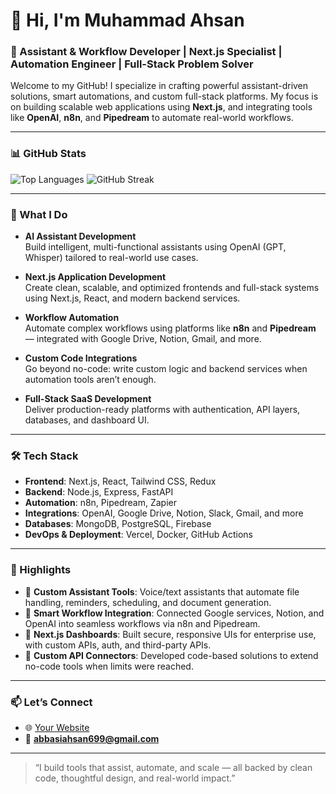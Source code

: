 # 👋 Hi, I'm Muhammad Ahsan

### 🧠 Assistant & Workflow Developer | Next.js Specialist | Automation Engineer | Full-Stack Problem Solver

Welcome to my GitHub! I specialize in crafting powerful assistant-driven solutions, smart automations, and custom full-stack platforms. My focus is on building scalable web applications using **Next.js**, and integrating tools like **OpenAI**, **n8n**, and **Pipedream** to automate real-world workflows.

---

### 📊 GitHub Stats


![Top Languages](https://github-readme-stats.vercel.app/api/top-langs/?username=ahsanabbasi404&layout=compact&theme=radical)
![GitHub Streak](https://streak-stats.demolab.com/?user=ahsanabbasi404&theme=radical)

---

### 💼 What I Do

- **AI Assistant Development**  
  Build intelligent, multi-functional assistants using OpenAI (GPT, Whisper) tailored to real-world use cases.

- **Next.js Application Development**  
  Create clean, scalable, and optimized frontends and full-stack systems using Next.js, React, and modern backend services.

- **Workflow Automation**  
  Automate complex workflows using platforms like **n8n** and **Pipedream** — integrated with Google Drive, Notion, Gmail, and more.

- **Custom Code Integrations**  
  Go beyond no-code: write custom logic and backend services when automation tools aren’t enough.

- **Full-Stack SaaS Development**  
  Deliver production-ready platforms with authentication, API layers, databases, and dashboard UI.

---

### 🛠️ Tech Stack

- **Frontend**: Next.js, React, Tailwind CSS, Redux
- **Backend**: Node.js, Express, FastAPI
- **Automation**: n8n, Pipedream, Zapier
- **Integrations**: OpenAI, Google Drive, Notion, Slack, Gmail, and more
- **Databases**: MongoDB, PostgreSQL, Firebase
- **DevOps & Deployment**: Vercel, Docker, GitHub Actions

---

### 🚀 Highlights

- 🧩 **Custom Assistant Tools**: Voice/text assistants that automate file handling, reminders, scheduling, and document generation.
- 🔄 **Smart Workflow Integration**: Connected Google services, Notion, and OpenAI into seamless workflows via n8n and Pipedream.
- 🧱 **Next.js Dashboards**: Built secure, responsive UIs for enterprise use, with custom APIs, auth, and third-party APIs.
- 🔧 **Custom API Connectors**: Developed code-based solutions to extend no-code tools when limits were reached.

---

### 📫 Let’s Connect

- 🌐 [Your Website](me.nextwith.net)
- 📧 **abbasiahsan699@gmail.com**

---

> “I build tools that assist, automate, and scale — all backed by clean code, thoughtful design, and real-world impact.”
